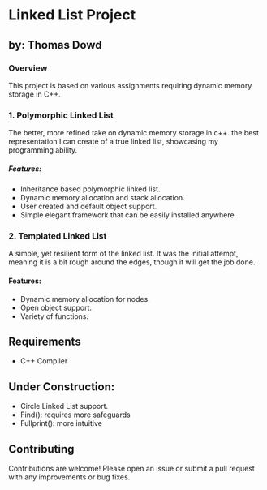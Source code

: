# Linked List Project

## by: Thomas Dowd

### Overview

This project is based on various assignments requiring dynamic memory storage in C++.
### 1. Polymorphic Linked List

The better, more refined take on dynamic memory storage in c++. the best representation I can create of a true linked list, showcasing my programming ability.

##### Features:
* Inheritance based polymorphic linked list.
* Dynamic memory allocation and stack allocation.
* User created and default object support.
* Simple elegant framework that can be easily installed anywhere.

### 2. Templated Linked List

A simple, yet resilient form of the linked list. It was the initial attempt, meaning it is a bit rough around the edges, though it will get the job done.

#### Features:
* Dynamic memory allocation for nodes.
* Open object support.
* Variety of functions.

## Requirements
- C++ Compiler

## Under Construction:
- Circle Linked List support.
- Find(): requires more safeguards
- Fullprint(): more intuitive

## Contributing
Contributions are welcome! Please open an issue or submit a pull request with any improvements or bug fixes.